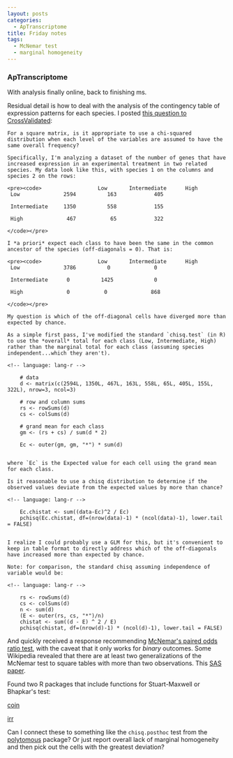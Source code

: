 ```yaml
---
layout: posts
categories: 
  - ApTranscriptome
title: Friday notes
tags: 
  - McNemar test
  - marginal homogeneity
---
```


### ApTranscriptome

With analysis finally online, back to finishing ms. 

Residual detail is how to deal with the analysis of the contingency table of expression patterns for each species.
I posted [this question to CrossValidated](http://stats.stackexchange.com/questions/116066/chi-squared-test-when-variables-dependent):

~~~
For a square matrix, is it appropriate to use a chi-squared distribution when each level of the variables are assumed to have the same overall frequency? 

Specifically, I'm analyzing a dataset of the number of genes that have increased expression in an experimental treatment in two related species. My data look like this, with species 1 on the columns and species 2 on the rows:

<pre><code>                  Low       Intermediate      High
 Low              2594          163            405

 Intermediate     1350          558            155

 High              467           65            322

</code></pre>

I *a priori* expect each class to have been the same in the common ancestor of the species (off-diagonals = 0). That is:

<pre><code>                  Low       Intermediate      High
 Low              3786          0              0

 Intermediate      0          1425             0

 High              0           0              868

</code></pre>

My question is which of the off-diagonal cells have diverged more than expected by chance. 

As a simple first pass, I've modified the standard `chisq.test` (in R) to use the *overall* total for each class (Low, Intermediate, High) rather than the marginal total for each class (assuming species independent...which they aren't). 

<!-- language: lang-r -->
    
    # data
    d <- matrix(c(2594L, 1350L, 467L, 163L, 558L, 65L, 405L, 155L, 322L), nrow=3, ncol=3)

    # row and column sums
    rs <- rowSums(d)
    cs <- colSums(d)

    # grand mean for each class
    gm <- (rs + cs) / sum(d * 2)

    Ec <- outer(gm, gm, "*") * sum(d)


where `Ec` is the Expected value for each cell using the grand mean for each class.

Is it reasonable to use a chisq distribution to determine if the observed values deviate from the expected values by more than chance? 

<!-- language: lang-r -->
   
    Ec.chistat <- sum((data-Ec)^2 / Ec)
    pchisq(Ec.chistat, df=(nrow(data)-1) * (ncol(data)-1), lower.tail = FALSE)


I realize I could probably use a GLM for this, but it's convenient to keep in table format to directly address which of the off-diagonals have increased more than expected by chance.

Note: for comparison, the standard chisq assuming independence of variable would be:

<!-- language: lang-r -->
   
    rs <- rowSums(d)
    cs <- colSums(d)
    n <- sum(d)
    (E <- outer(rs, cs, "*")/n)
    chistat <- sum((d - E) ^ 2 / E)
    pchisq(chistat, df=(nrow(d)-1) * (ncol(d)-1), lower.tail = FALSE)
~~~
>

And quickly received a response recommending [McNemar's paired odds ratio test](http://en.wikipedia.org/wiki/McNemar's_test), with the caveat that it only works for *binary* outcomes. Some Wikipedia revealed that there are at least two generalizations of the McNemar test to square tables with more than two observations. This [SAS paper](http://www2.sas.com/proceedings/forum2008/382-2008.pdf). 

Found two R packages that include functions for Stuart-Maxwell or Bhapkar's test:

[coin](http://www.uni-kiel.de/psychologie/rexrepos/posts/npStuartMaxwell.html)

[irr](http://cran.r-project.org/web/packages/irr/irr.pdf)

Can I connect these to something like the `chisq.posthoc` test from the [polytomous](http://cran.r-project.org/web/packages/polytomous/index.html) package? Or just report overall lack of marginal homogeneity and then pick out the cells with the greatest deviation?


